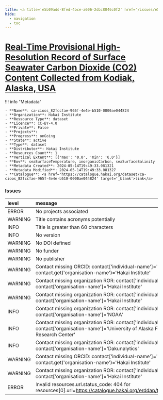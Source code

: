 ```yaml
---
title: <a title='e5b09add-8fed-4bce-a606-2dbc8046c0f2' href='/issues/e5b09add-8fed-4bce-a606-2dbc8046c0f2/' target='_blank'>Real-Time Provisional High-Resolution Record of Surface Seawater Carbon Dioxide (CO2) Content Collected from Kodiak, Alaska, USA</a>
hide:
  - navigation
  - toc
---
```


# <a title='e5b09add-8fed-4bce-a606-2dbc8046c0f2' href='/issues/e5b09add-8fed-4bce-a606-2dbc8046c0f2/' target='_blank'>Real-Time Provisional High-Resolution Record of Surface Seawater Carbon Dioxide (CO2) Content Collected from Kodiak, Alaska, USA</a>

<div id='map'></div>

!!! info "Metadata"
    
    - **Name**: ca-cioos_82fccfae-965f-4e4e-b510-0000ae044824 
    - **Organization**: Hakai Institute 
    - **Ressource Type**: dataset 
    - **Licence**: CC-BY-4.0 
    - **Private**: False 
    - **Projects**:  
    - **Progress**: onGoing 
    - **State**: active 
    - **Type**: dataset 
    - **Distributor**: Hakai Institute 
    - **Resources Count**: 1 
    - **Vertical Extent**: [{'max': '0.0', 'min': '0.0'}] 
    - **Eov**: seaSurfaceTemperature, inorganicCarbon, seaSurfaceSalinity 
    - **Metadata Created**: 2024-05-14T19:49:33.081321 
    - **Metadata Modified**: 2024-05-14T19:49:33.081327 
    - **Catalogue**: <a href='https://catalogue.hakai.org/dataset/ca-cioos_82fccfae-965f-4e4e-b510-0000ae044824' target='_blank'>link</a> 

### Issues

| level   | message                                                                                                                                                            |
|:--------|:-------------------------------------------------------------------------------------------------------------------------------------------------------------------|
| ERROR   | No projects associated                                                                                                                                             |
| WARNING | Title contains acronyms potentially                                                                                                                                |
| INFO    | Title is greater than 60 characters                                                                                                                                |
| INFO    | No version                                                                                                                                                         |
| WARNING | No DOI defined                                                                                                                                                     |
| WARNING | No funder                                                                                                                                                          |
| WARNING | No publisher                                                                                                                                                       |
| WARNING | Contact missing ORCID: contact['individual-name']='Evans, Wiley' contact.get('organisation-name')='Hakai Institute'                                                |
| WARNING | Contact missing organization ROR:  contact['individual-name']='Evans, Wiley' contact['organisation-name']='Hakai Institute'                                        |
| WARNING | Contact missing organization ROR:  contact['individual-name']='' contact['organisation-name']='Hakai Institute'                                                    |
| INFO    | Contact missing organization ROR:  contact['individual-name']='' contact['organisation-name']='NOAA'                                                               |
| INFO    | Contact missing organization ROR:  contact['individual-name']='' contact['organisation-name']='University of Alaska Fairbanks Ocean Acidification Research Center' |
| INFO    | Contact missing organization ROR:  contact['individual-name']='' contact['organisation-name']='Dakunalytics'                                                       |
| WARNING | Contact missing ORCID: contact['individual-name']='Evans, Wiley' contact.get('organisation-name')='Hakai Institute'                                                |
| WARNING | Contact missing organization ROR:  contact['individual-name']='Evans, Wiley' contact['organisation-name']='Hakai Institute'                                        |
| ERROR   | Invalid resources.url.status_code: 404 for resources[0].url=https://catalogue.hakai.org/erddap/tabledap/KodiakBoL5min.html                                         |

<script>
   document.addEventListener("DOMContentLoaded", function() {
    var map = L.map('map').setView([51.505, -125.09], 5);
    L.tileLayer('https://tile.openstreetmap.org/{z}/{x}/{y}.png', {
        maxZoom: 19,
        attribution: '&copy; <a href="http://www.openstreetmap.org/copyright">OpenStreetMap</a>'
    }).addTo(map);
    var geojsonFeature = {
        "type": "Feature",
        "properties": {
            "name" : "<a title='e5b09add-8fed-4bce-a606-2dbc8046c0f2' href='/issues/e5b09add-8fed-4bce-a606-2dbc8046c0f2/' target='_blank'>Real-Time Provisional High-Resolution Record of Surface Seawater Carbon Dioxide (CO2) Content Collected from Kodiak, Alaska, USA</a>"
        },
        "geometry": {'type': 'Point', 'coordinates': [-152.41, 57.79]}
    }
    L.geoJSON(geojsonFeature).addTo(map);
   })
</script>